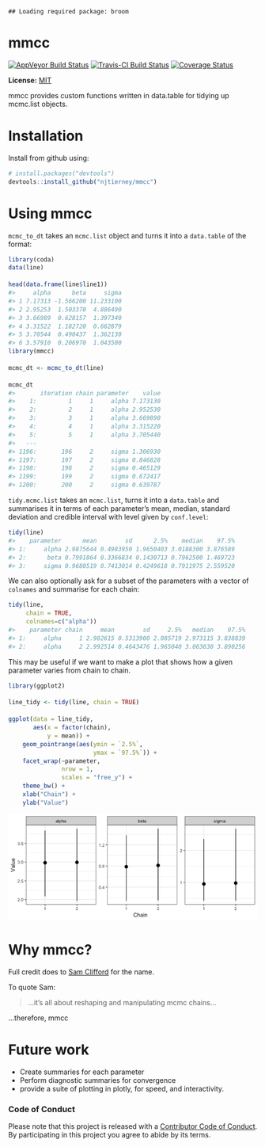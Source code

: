 
<!-- README.md is generated from README.Rmd. Please edit that file -->

    ## Loading required package: broom

# mmcc

[![AppVeyor Build
Status](https://ci.appveyor.com/api/projects/status/github/njtierney/mmcc?branch=master&svg=true)](https://ci.appveyor.com/project/njtierney/mmcc)
[![Travis-CI Build
Status](https://travis-ci.org/njtierney/mmcc.svg?branch=master)](https://travis-ci.org/njtierney/mmcc)
[![Coverage
Status](https://img.shields.io/codecov/c/github/njtierney/mmcc/master.svg)](https://codecov.io/github/njtierney/mmcc?branch=master)

**License:** [MIT](https://opensource.org/licenses/MIT)

mmcc provides custom functions written in data.table for tidying up
mcmc.list objects.

# Installation

Install from github using:

``` r
# install.packages("devtools")
devtools::install_github("njtierney/mmcc")
```

# Using mmcc

`mcmc_to_dt` takes an `mcmc.list` object and turns it into a
`data.table` of the format:

``` r
library(coda)
data(line)

head(data.frame(line$line1))
#>     alpha      beta     sigma
#> 1 7.17313 -1.566200 11.233100
#> 2 2.95253  1.503370  4.886490
#> 3 3.66989  0.628157  1.397340
#> 4 3.31522  1.182720  0.662879
#> 5 3.70544  0.490437  1.362130
#> 6 3.57910  0.206970  1.043500
library(mmcc)

mcmc_dt <- mcmc_to_dt(line)

mcmc_dt
#>       iteration chain parameter    value
#>    1:         1     1     alpha 7.173130
#>    2:         2     1     alpha 2.952530
#>    3:         3     1     alpha 3.669890
#>    4:         4     1     alpha 3.315220
#>    5:         5     1     alpha 3.705440
#>   ---                                   
#> 1196:       196     2     sigma 1.306930
#> 1197:       197     2     sigma 0.846828
#> 1198:       198     2     sigma 0.465129
#> 1199:       199     2     sigma 0.672417
#> 1200:       200     2     sigma 0.639787
```

`tidy.mcmc.list` takes an `mcmc.list`, turns it into a `data.table` and
summarises it in terms of each parameter’s mean, median, standard
deviation and credible interval with level given by `conf.level`:

``` r
tidy(line)
#>    parameter      mean        sd      2.5%    median    97.5%
#> 1:     alpha 2.9875644 0.4983950 1.9650403 3.0188300 3.876589
#> 2:      beta 0.7991864 0.3366834 0.1430713 0.7962500 1.469723
#> 3:     sigma 0.9680519 0.7413014 0.4249618 0.7911975 2.559520
```

We can also optionally ask for a subset of the parameters with a vector
of `colnames` and summarise for each chain:

``` r
tidy(line, 
     chain = TRUE, 
     colnames=c("alpha"))
#>    parameter chain     mean        sd     2.5%   median    97.5%
#> 1:     alpha     1 2.982615 0.5313900 2.085719 2.973115 3.838839
#> 2:     alpha     2 2.992514 0.4643476 1.965040 3.063630 3.890256
```

This may be useful if we want to make a plot that shows how a given
parameter varies from chain to chain.

``` r
library(ggplot2)

line_tidy <- tidy(line, chain = TRUE)

ggplot(data = line_tidy, 
       aes(x = factor(chain), 
           y = mean)) +
    geom_pointrange(aes(ymin = `2.5%`,
                        ymax = `97.5%`)) +
    facet_wrap(~parameter, 
               nrow = 1, 
               scales = "free_y") +
    theme_bw() +
    xlab("Chain") +
    ylab("Value")
```

![](man/figures/README-show-tidy-ggplot-1.png)<!-- -->

# Why mmcc?

Full credit does to [Sam Clifford](https://www.samclifford.info/) for
the name.

To quote Sam:

> …it’s all about reshaping and manipulating mcmc chains…

…therefore, mmcc

# Future work

  - Create summaries for each parameter
  - Perform diagnostic summaries for convergence
  - provide a suite of plotting in plotly, for speed, and interactivity.

### Code of Conduct

Please note that this project is released with a [Contributor Code of
Conduct](CONDUCT.md). By participating in this project you agree to
abide by its terms.
